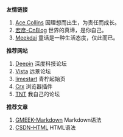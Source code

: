 **友情链接**
1. [Ace Collins](https://acecollins.my.canvasite.cn/aab) 
    因理想而出生，为责任而成长。
2. [宏彦-CnBlog](https://www.cnblogs.com/acecollins) 
    世界的真谛，是你自己。
3. [Meekdai](https://blog.meekdai.com/) 
    童话是一种生活态度，仅此而已。

**推荐网站**
1. [Deepin](https://bbs.deepin.org/) 
    深度科技论坛
2. [Vista](https://bbs.pcbeta.com/) 
    远景论坛
4. [limestart](https://limestart.cn/) 
    青柠起始页
5. [Crx](https://www.crxsoso.com/) 
    浏览器插件
4. [TNT](https://hytnt.666forum.com/) 
    我自己的论坛

**推荐文章**
1. [GMEEK-Markdown](https://blog.meekdai.com/post/markdown-ce-shi-ye-mian.html) 
    Markdown语法
2. [CSDN-HTML](https://blog.csdn.net/wangluoanquan111/article/details/132690597) 
    HTML语法